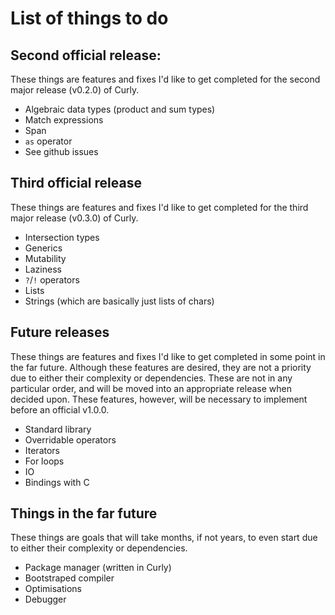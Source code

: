 # List of things to do
## Second official release:
These things are features and fixes I'd like to get completed for the second major release (v0.2.0) of Curly.
- Algebraic data types (product and sum types)
- Match expressions
- Span
- `as` operator
- See github issues

## Third official release
These things are features and fixes I'd like to get completed for the third major release (v0.3.0) of Curly.
- Intersection types
- Generics
- Mutability
- Laziness
- `?`/`!` operators
- Lists
- Strings (which are basically just lists of chars)

## Future releases
These things are features and fixes I'd like to get completed in some point in the far future. Although these features are desired, they are not a priority due to either their complexity or dependencies. These are not in any particular order, and will be moved into an appropriate release when decided upon. These features, however, will be necessary to implement before an official v1.0.0.
- Standard library
- Overridable operators
- Iterators
- For loops
- IO
- Bindings with C

## Things in the far future
These things are goals that will take months, if not years, to even start due to either their complexity or dependencies.
- Package manager (written in Curly)
- Bootstraped compiler
- Optimisations
- Debugger


